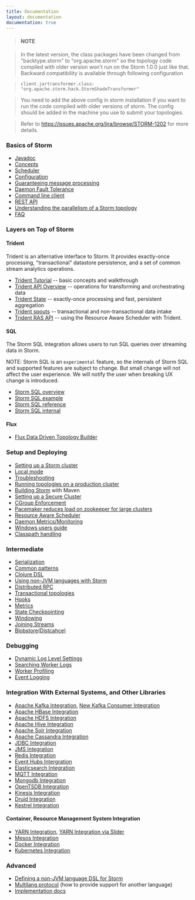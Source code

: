 ```yaml
---
title: Documentation
layout: documentation
documentation: true
---
```



> #### NOTE

> In the latest version, the class packages have been changed from "backtype.storm" to "org.apache.storm" so the topology code compiled with older version won't run on the Storm 1.0.0 just like that. Backward compatibility is available through following configuration 

> `client.jartransformer.class: "org.apache.storm.hack.StormShadeTransformer"`

> You need to add the above config in storm installation if you want to run the code compiled with older versions of storm. The config should be added in the machine you use to submit your topologies.

> Refer to https://issues.apache.org/jira/browse/STORM-1202 for more details. 


### Basics of Storm

* [Javadoc](javadocs/index.html)
* [Concepts](Concepts.html)
* [Scheduler](Storm-Scheduler.html)
* [Configuration](Configuration.html)
* [Guaranteeing message processing](Guaranteeing-message-processing.html)
* [Daemon Fault Tolerance](Daemon-Fault-Tolerance.html)
* [Command line client](Command-line-client.html)
* [REST API](STORM-UI-REST-API.html)
* [Understanding the parallelism of a Storm topology](Understanding-the-parallelism-of-a-Storm-topology.html)
* [FAQ](FAQ.html)

### Layers on Top of Storm

#### Trident

Trident is an alternative interface to Storm. It provides exactly-once processing, "transactional" datastore persistence, and a set of common stream analytics operations.

* [Trident Tutorial](Trident-tutorial.html)     -- basic concepts and walkthrough
* [Trident API Overview](Trident-API-Overview.html) -- operations for transforming and orchestrating data
* [Trident State](Trident-state.html)        -- exactly-once processing and fast, persistent aggregation
* [Trident spouts](Trident-spouts.html)       -- transactional and non-transactional data intake
* [Trident RAS API](Trident-RAS-API.html)     -- using the Resource Aware Scheduler with Trident.

#### SQL

The Storm SQL integration allows users to run SQL queries over streaming data in Storm.  

NOTE: Storm SQL is an `experimental` feature, so the internals of Storm SQL and supported features are subject to change. 
But small change will not affect the user experience. We will notify the user when breaking UX change is introduced.

* [Storm SQL overview](storm-sql.html)
* [Storm SQL example](storm-sql-example.html)
* [Storm SQL reference](storm-sql-reference.html)
* [Storm SQL internal](storm-sql-internal.html)

#### Flux

* [Flux Data Driven Topology Builder](flux.html)

### Setup and Deploying

* [Setting up a Storm cluster](Setting-up-a-Storm-cluster.html)
* [Local mode](Local-mode.html)
* [Troubleshooting](Troubleshooting.html)
* [Running topologies on a production cluster](Running-topologies-on-a-production-cluster.html)
* [Building Storm](Maven.html) with Maven
* [Setting up a Secure Cluster](SECURITY.html)
* [CGroup Enforcement](cgroups_in_storm.html)
* [Pacemaker reduces load on zookeeper for large clusters](Pacemaker.html)
* [Resource Aware Scheduler](Resource_Aware_Scheduler_overview.html)
* [Daemon Metrics/Monitoring](storm-metrics-profiling-internal-actions.html)
* [Windows users guide](windows-users-guide.html)
* [Classpath handling](Classpath-handling.html)

### Intermediate

* [Serialization](Serialization.html)
* [Common patterns](Common-patterns.html)
* [Clojure DSL](Clojure-DSL.html)
* [Using non-JVM languages with Storm](Using-non-JVM-languages-with-Storm.html)
* [Distributed RPC](Distributed-RPC.html)
* [Transactional topologies](Transactional-topologies.html)
* [Hooks](Hooks.html)
* [Metrics](Metrics.html)
* [State Checkpointing](State-checkpointing.html)
* [Windowing](Windowing.html)
* [Joining Streams](Joins.html)
* [Blobstore(Distcahce)](distcache-blobstore.html)

### Debugging
* [Dynamic Log Level Settings](dynamic-log-level-settings.html)
* [Searching Worker Logs](Logs.html)
* [Worker Profiling](dynamic-worker-profiling.html)
* [Event Logging](Eventlogging.html)

### Integration With External Systems, and Other Libraries
* [Apache Kafka Integration](storm-kafka.html), [New Kafka Consumer Integration](storm-kafka-client.html)
* [Apache HBase Integration](storm-hbase.html)
* [Apache HDFS Integration](storm-hdfs.html)
* [Apache Hive Integration](storm-hive.html)
* [Apache Solr Integration](storm-solr.html)
* [Apache Cassandra Integration](storm-cassandra.html)
* [JDBC Integration](storm-jdbc.html)
* [JMS Integration](storm-jms.html)
* [Redis Integration](storm-redis.html)
* [Event Hubs Intergration](storm-eventhubs.html)
* [Elasticsearch Integration](storm-elasticsearch.html)
* [MQTT Integration](storm-mqtt.html)
* [Mongodb Integration](storm-mongodb.html)
* [OpenTSDB Integration](storm-opentsdb.html)
* [Kinesis Integration](storm-kinesis.html)
* [Druid Integration](storm-druid.html)
* [Kestrel Integration](Kestrel-and-Storm.html)

#### Container, Resource Management System Integration

* [YARN Integration](https://github.com/yahoo/storm-yarn), [YARN Integration via Slider](http://docs.hortonworks.com/HDPDocuments/HDP2/HDP-2.3.2/bk_yarn_resource_mgt/content/ref-7d103a48-7c2e-4b7b-aab5-62c739a32ee0.1.html)
* [Mesos Integration](https://github.com/mesos/storm)
* [Docker Integration](https://hub.docker.com/_/storm/)
* [Kubernetes Integration](https://github.com/kubernetes/kubernetes/tree/master/examples/storm)

### Advanced

* [Defining a non-JVM language DSL for Storm](Defining-a-non-jvm-language-dsl-for-storm.html)
* [Multilang protocol](Multilang-protocol.html) (how to provide support for another language)
* [Implementation docs](Implementation-docs.html)

